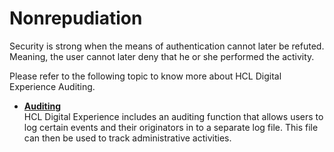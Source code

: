 # Nonrepudiation

Security is strong when the means of authentication cannot later be refuted. Meaning, the user cannot later deny that he or she performed the activity.

Please refer to the following topic to know more about HCL Digital Experience Auditing.

-   **[Auditing](/digital-experience/deployment/manage/monitoring/sec_audit/)**  
HCL Digital Experience includes an auditing function that allows users to log certain events and their originators in to a separate log file. This file can then be used to track administrative activities.